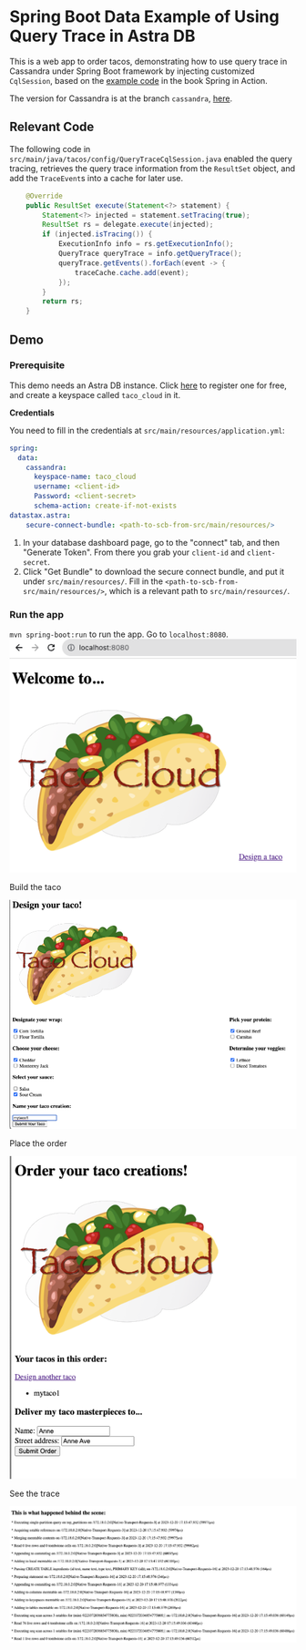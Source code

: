 # Spring Boot Data Example of Using Query Trace in Astra DB
This is a web app to order tacos, demonstrating how to use query trace in Cassandra under Spring Boot framework by injecting customized `CqlSession`, based on the [example code](https://github.com/habuma/spring-in-action-6-samples/tree/main/ch04/tacos-sd-cassandra) in the book Spring in Action.

The version for Cassandra is at the branch `cassandra`, [here](https://github.com/SiyaoIsHiding/spring-query-trace-example/tree/cassandra).

## Relevant Code
The following code in `src/main/java/tacos/config/QueryTraceCqlSession.java` enabled the query tracing, retrieves the query trace information from the `ResultSet` object, and add the `TraceEvent`s into a cache for later use.

```java
    @Override
    public ResultSet execute(Statement<?> statement) {
        Statement<?> injected = statement.setTracing(true);
        ResultSet rs = delegate.execute(injected);
        if (injected.isTracing()) {
            ExecutionInfo info = rs.getExecutionInfo();
            QueryTrace queryTrace = info.getQueryTrace();
            queryTrace.getEvents().forEach(event -> {
                traceCache.cache.add(event);
            });
        }
        return rs;
    }
```

## Demo
### Prerequisite
This demo needs an Astra DB instance. Click [here](https://astra.datastax.com/) to register one for free, and create a keyspace called `taco_cloud` in it.

**Credentials**

You need to fill in the credentials at `src/main/resources/application.yml`:

```yml
spring:
  data:
    cassandra:
      keyspace-name: taco_cloud
      username: <client-id>
      Password: <client-secret>
      schema-action: create-if-not-exists
datastax.astra:
    secure-connect-bundle: <path-to-scb-from-src/main/resources/>
```

1. In your database dashboard page, go to the "connect" tab, and then "Generate Token". From there you grab your `client-id` and `client-secret`.
2. Click "Get Bundle" to download the secure connect bundle, and put it under `src/main/resources/`. Fill in the `<path-to-scb-from-src/main/resources/>`, which is a relevant path to `src/main/resources/`.

### Run the app
`mvn spring-boot:run` to run the app. Go to `localhost:8080`.
![images/home.png](images/home.png)

Build the taco

![images/design.png](images/design.png)

Place the order

![images/order.png](images/order.png)

See the trace

![images/trace.png](images/trace.png)